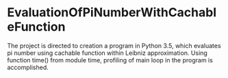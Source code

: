 # EvaluationOfPiNumberWithCachableFunction
The project is directed to creation a program in Python 3.5, which evaluates pi number using cachable function within Leibniz approximation. Using function time() from module time, profiling of main loop in the program is accomplished.
